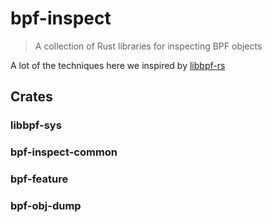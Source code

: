 # bpf-inspect

> A collection of Rust libraries for inspecting BPF objects

A lot of the techniques here we inspired by [libbpf-rs](https://github.com/libbpf/libbpf-rs)

## Crates

### libbpf-sys

### bpf-inspect-common

### bpf-feature

### bpf-obj-dump

